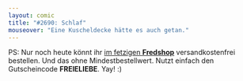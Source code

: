 ```yaml
---
layout: comic
title: "#2690: Schlaf"
mouseover: "Eine Kuscheldecke hätte es auch getan."
---
```


PS:
Nur noch heute könnt ihr <a href="http://fred-o-mat.spreadshirt.net" title="Fredshop">im fetzigen <strong>Fredshop</strong></a> versandkostenfrei bestellen.
Und das ohne Mindestbestellwert.
Nutzt einfach den Gutscheincode <strong>FREIELIEBE</strong>.
Yay!
:)
